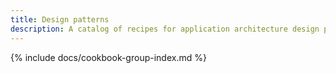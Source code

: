 ```yaml
---
title: Design patterns
description: A catalog of recipes for application architecture design patterns.
---
```


{% include docs/cookbook-group-index.md %}
